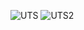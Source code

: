 ![UTS](https://user-images.githubusercontent.com/92990909/141611775-32d482b4-5fb9-45bd-b760-e55eb5f3411d.png)
![UTS2](https://user-images.githubusercontent.com/92990909/141611783-4ddb1b8a-48fd-4e8f-b6a0-65a315023776.png)
